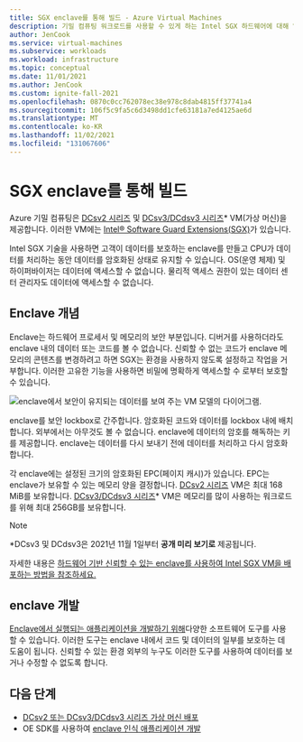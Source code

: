 ```yaml
---
title: SGX enclave를 통해 빌드 - Azure Virtual Machines
description: 기밀 컴퓨팅 워크로드를 사용할 수 있게 하는 Intel SGX 하드웨어에 대해 알아봅니다.
author: JenCook
ms.service: virtual-machines
ms.subservice: workloads
ms.workload: infrastructure
ms.topic: conceptual
ms.date: 11/01/2021
ms.author: JenCook
ms.custom: ignite-fall-2021
ms.openlocfilehash: 0870c0cc762078ec38e978c8dab4815ff37741a4
ms.sourcegitcommit: 106f5c9fa5c6d3498dd1cfe63181a7ed4125ae6d
ms.translationtype: MT
ms.contentlocale: ko-KR
ms.lasthandoff: 11/02/2021
ms.locfileid: "131067606"
---
```

# <a name="build-with-sgx-enclaves"></a>SGX enclave를 통해 빌드 

Azure 기밀 컴퓨팅은 [DCsv2 시리즈](../virtual-machines/dcv2-series.md) 및 [DCsv3/DCdsv3 시리즈](../virtual-machines/dcv3-series.md)* VM(가상 머신)을 제공합니다. 이러한 VM에는 [Intel® Software Guard Extensions(SGX)](https://intel.com/sgx)가 있습니다. 

Intel SGX 기술을 사용하면 고객이 데이터를 보호하는 enclave를 만들고 CPU가 데이터를 처리하는 동안 데이터를 암호화된 상태로 유지할 수 있습니다. OS(운영 체제) 및 하이퍼바이저는 데이터에 액세스할 수 없습니다. 물리적 액세스 권한이 있는 데이터 센터 관리자도 데이터에 액세스할 수 없습니다.

## <a name="enclaves-concept"></a>Enclave 개념

Enclave는 하드웨어 프로세서 및 메모리의 보안 부분입니다. 디버거를 사용하더라도 enclave 내의 데이터 또는 코드를 볼 수 없습니다. 신뢰할 수 없는 코드가 enclave 메모리의 콘텐츠를 변경하려고 하면 SGX는 환경을 사용하지 않도록 설정하고 작업을 거부합니다. 이러한 고유한 기능을 사용하면 비밀에 명확하게 액세스할 수 로부터 보호할 수 있습니다.  

![enclave에서 보안이 유지되는 데이터를 보여 주는 VM 모델의 다이어그램.](media/overview/hardware-backed-enclave.png)

enclave를 보안 lockbox로 간주합니다. 암호화된 코드와 데이터를 lockbox 내에 배치합니다. 외부에서는 아무것도 볼 수 없습니다. enclave에 데이터의 암호를 해독하는 키를 제공합니다. enclave는 데이터를 다시 보내기 전에 데이터를 처리하고 다시 암호화합니다.

각 enclave에는 설정된 크기의 암호화된 EPC(페이지 캐시)가 있습니다. EPC는 enclave가 보유할 수 있는 메모리 양을 결정합니다. [DCsv2 시리즈](../virtual-machines/dcv2-series.md) VM은 최대 168 MiB를 보유합니다. [DCsv3/DCdsv3 시리즈](../virtual-machines/dcv3-series.md)* VM은 메모리를 많이 사용하는 워크로드를 위해 최대 256GB를 보유합니다.

> [!NOTE]
> *DCsv3 및 DCdsv3은 2021년 11월 1일부터 **공개 미리 보기로** 제공됩니다.

자세한 내용은 [하드웨어 기반 신뢰할 수 있는 enclave를 사용하여 Intel SGX VM을 배포하는 방법을 참조하세요.](virtual-machine-solutions-sgx.md)

## <a name="developing-for-enclaves"></a>enclave 개발

[Enclave에서 실행되는 애플리케이션을 개발하기 위해](application-development.md)다양한 소프트웨어 도구를 사용할 수 있습니다. 이러한 도구는 enclave 내에서 코드 및 데이터의 일부를 보호하는 데 도움이 됩니다. 신뢰할 수 있는 환경 외부의 누구도 이러한 도구를 사용하여 데이터를 보거나 수정할 수 없도록 합니다.

## <a name="next-steps"></a>다음 단계
- [DCsv2 또는 DCsv3/DCdsv3 시리즈 가상 머신 배포](quick-create-portal.md)
- OE SDK를 사용하여 [enclave 인식 애플리케이션 개발](application-development.md)
